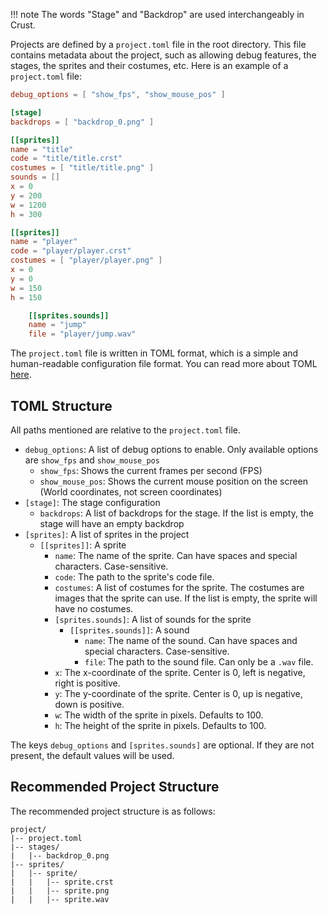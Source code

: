 !!! note
    The words "Stage" and "Backdrop" are used interchangeably in Crust.

Projects are defined by a `project.toml` file in the root directory. This file contains metadata about the project, such as allowing debug features, the stages, the sprites and their costumes, etc. Here is an example of a `project.toml` file:

```toml
debug_options = [ "show_fps", "show_mouse_pos" ]

[stage]
backdrops = [ "backdrop_0.png" ]

[[sprites]]
name = "title"
code = "title/title.crst"
costumes = [ "title/title.png" ]
sounds = []
x = 0
y = 200
w = 1200
h = 300

[[sprites]]
name = "player"
code = "player/player.crst"
costumes = [ "player/player.png" ]
x = 0
y = 0
w = 150
h = 150

    [[sprites.sounds]]
    name = "jump"
    file = "player/jump.wav"
```

The `project.toml` file is written in TOML format, which is a simple and human-readable configuration file format. You can read more about TOML [here](https://toml.io/en/).

## TOML Structure

All paths mentioned are relative to the `project.toml` file.

- `debug_options`: A list of debug options to enable. Only available options are `show_fps` and `show_mouse_pos`
    - `show_fps`: Shows the current frames per second (FPS)
    - `show_mouse_pos`: Shows the current mouse position on the screen (World coordinates, not screen coordinates)
- `[stage]`: The stage configuration
    - `backdrops`: A list of backdrops for the stage. If the list is empty, the stage will have an empty backdrop
- `[sprites]`: A list of sprites in the project
    - `[[sprites]]`: A sprite
        - `name`: The name of the sprite. Can have spaces and special characters. Case-sensitive.
        - `code`: The path to the sprite's code file.
        - `costumes`: A list of costumes for the sprite. The costumes are images that the sprite can use. If the list is empty, the sprite will have no costumes.
        - `[sprites.sounds]`: A list of sounds for the sprite
            - `[[sprites.sounds]]`: A sound
                - `name`: The name of the sound. Can have spaces and special characters. Case-sensitive.
                - `file`: The path to the sound file. Can only be a `.wav` file.
        - `x`: The x-coordinate of the sprite. Center is 0, left is negative, right is positive.
        - `y`: The y-coordinate of the sprite. Center is 0, up is negative, down is positive.
        - `w`: The width of the sprite in pixels. Defaults to 100.
        - `h`: The height of the sprite in pixels. Defaults to 100.

The keys `debug_options` and `[sprites.sounds]` are optional. If they are not present, the default values will be used.

## Recommended Project Structure

The recommended project structure is as follows:

```
project/
|-- project.toml
|-- stages/
|   |-- backdrop_0.png
|-- sprites/
|   |-- sprite/
|   |   |-- sprite.crst
|   |   |-- sprite.png
|   |   |-- sprite.wav
```
